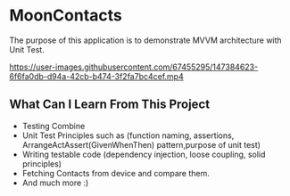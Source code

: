 # MoonContacts

The purpose of this application is to demonstrate MVVM architecture with Unit Test.

https://user-images.githubusercontent.com/67455295/147384623-6f6fa0db-d94a-42cb-b474-3f2fa7bc4cef.mp4

## What Can I Learn From This Project

- Testing Combine
- Unit Test Principles such as (function naming, assertions, ArrangeActAssert(GivenWhenThen) pattern,purpose of unit test)
- Writing testable code (dependency injection, loose coupling, solid principles)
- Fetching Contacts from device and compare them.
- And much more :)
